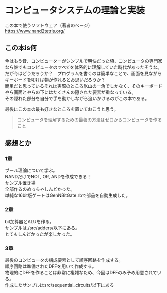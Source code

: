 # コンピュータシステムの理論と実装

この本で使うソフトウェア（著者のページ）  
<https://www.nand2tetris.org/>  

## この本is何

今はもう昔、コンピューターがシンプルで明快だった頃、コンピュータの専門家なら誰でもコンピュータのすべてを体系的に理解していた時代があったそうな。  
だが今はどうだろうか？　プログラムを書くのは簡単なことで、画面を見ながらキーボードを叩けば物が作れるとお思いだろうか？  
簡単だと思っているそれは実際のところ氷山の一角でしかなく、そのキーボードやら画面とやらの下にはたくさんの隠された要素が重なっている。  
その隠れた部分を自分で手を動かしながら追いかけるのがこの本である。  

最後にこの本の最も好きなところを置いておこうと思う。
> コンピュータを理解するための最善の方法はゼロからコンピュータを作ること

## 感想とか

### 1章

ブール理論について学ぶ。  
NANDだけでNOT, OR, ANDを作成できる！  
[サンプル置き場](./src/gates/)  
全部作るのめっちゃしんどかった。  
単純な16bit版ゲートはGenNBitGate.rbで部品を自動生成した。  

### 2章

bit加算器とALUを作る。  
サンプルは./src/adders/以下にある。  
とてもしんどかったが楽しかった。  

### 3章

最後のコンピュータの構成要素として順序回路を作成する。  
順序回路は準備されたDFFを用いて作成する。  
物理的にDFFを作ることは非常に複雑なため、今回はDFFのみ予め用意されている。  
作成したサンプルはsrc/sequential_circuits/以下にある  
